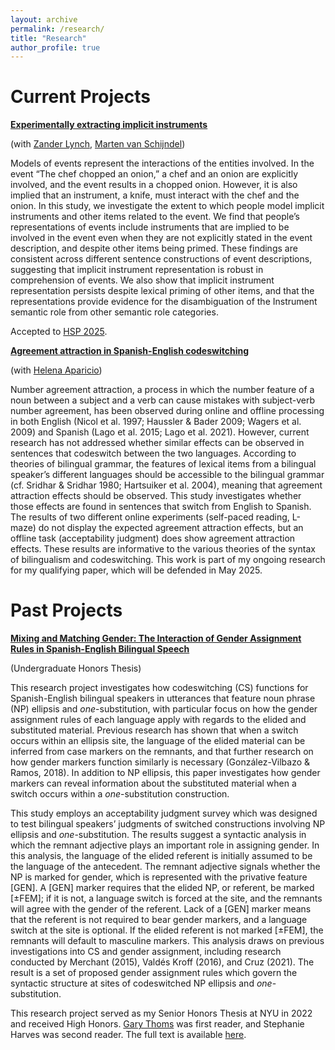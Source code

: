```yaml
---
layout: archive
permalink: /research/
title: "Research"
author_profile: true
---
```


# Current Projects
<b><ins>Experimentally extracting implicit instruments</ins></b> 

(with <a target="_blank" rel="noopener" href="https://zander-lynch.github.io/">Zander Lynch</a>, <a target="_blank" rel="noopener" href="https://vansky.github.io/">Marten van Schijndel</a>)

Models of events represent the interactions of the entities involved. In the event “The chef chopped an onion,” a chef and an onion are explicitly involved, and the event results in a chopped onion. However, it is also implied that an instrument, a knife, must interact with the chef and the onion. In this study, we investigate the extent to which people model implicit instruments and other items related to the event. We find that people’s representations of events include instruments that are implied to be involved in the event even when they are not explicitly stated in the event description, and despite other items being primed. These findings are consistent across different sentence constructions of event descriptions, suggesting that implicit instrument representation is robust in comprehension of events. We also show that implicit instrument representation persists despite lexical priming of other items, and that the representations provide evidence for the disambiguation of the Instrument semantic role from other semantic role categories. 

Accepted to <a target="_blank" rel="noopener" href = "https://hsp2025.github.io/">HSP 2025</a>.

<b><ins>Agreement attraction in Spanish-English codeswitching</ins></b> 

(with <a target="_blank" rel="noopener" href="https://lime-lab-cornell.github.io/HelenaWebsite/index.html">Helena Aparicio</a>)

Number agreement attraction, a process in which the number feature of a noun between a subject and a verb can cause mistakes with subject-verb number agreement, has been observed during online and offline processing in both English (Nicol et al. 1997; Haussler & Bader 2009; Wagers et al. 2009) and Spanish (Lago et al. 2015; Lago et al. 2021). However, current research has not addressed whether similar effects can be observed in sentences that codeswitch between the two languages. According to theories of bilingual grammar, the features of lexical items from a bilingual speaker’s different languages should be accessible to the bilingual grammar (cf. Sridhar & Sridhar 1980; Hartsuiker et al. 2004), meaning that agreement attraction effects should be observed. This study investigates whether those effects are found in sentences that switch from English to Spanish. The results of two different online experiments (self-paced reading, L-maze) do not display the expected agreement attraction effects, but an offline task (acceptability judgment) does show agreement attraction effects. These results are informative to the various theories of the syntax of bilingualism and codeswitching. This work is part of my ongoing research for my qualifying paper, which will be defended in May 2025.

# Past Projects 

<b><ins>Mixing and Matching Gender: The Interaction of Gender Assignment Rules in Spanish-English Bilingual Speech</ins></b> 

(Undergraduate Honors Thesis)

This research project investigates how codeswitching (CS) functions for Spanish-English bilingual speakers in utterances that feature noun phrase (NP) ellipsis and <em>one</em>-substitution, with particular focus on how the gender assignment rules of each language apply with regards to the elided and substituted material. Previous research has shown that when a switch occurs within an ellipsis site, the language of the elided material can be inferred from case markers on the remnants, and that further research on how gender markers function similarly is necessary (González-Vilbazo & Ramos, 2018). In addition to NP ellipsis, this paper investigates how gender markers can reveal information about the substituted material when a switch occurs within a <em>one</em>-substitution construction. 

This study employs an acceptability judgment survey which was designed to test bilingual speakers’ judgments of switched constructions involving NP ellipsis and <em>one</em>-substitution. The results suggest a syntactic analysis in which the remnant adjective plays an important role in assigning gender. In this analysis, the language of the elided referent is initially assumed to be the language of the antecedent. The remnant adjective signals whether the NP is marked for gender, which is represented with the privative feature [GEN]. A [GEN] marker requires that the elided NP, or referent, be marked [±FEM]; if it is not, a language switch is forced at the site, and the remnants will agree with the gender of the referent. Lack of a [GEN] marker means that the referent is not required to bear gender markers, and a language switch at the site is optional. If the elided referent is not marked [±FEM], the remnants will default to masculine markers. This analysis draws on previous investigations into CS and gender assignment, including research conducted by Merchant (2015), Valdés Kroff (2016), and Cruz (2021). The result is a set of proposed gender assignment rules which govern the syntactic structure at sites of codeswitched NP ellipsis and <em>one</em>-substitution.

This research project served as my Senior Honors Thesis at NYU in 2022 and received High Honors. <a target="_blank" rel="noopener" href="https://sites.google.com/site/garythoms/">Gary Thoms</a> was first reader, and Stephanie Harves was second reader. The full text is available <a target="_blank" rel="noopener" href="https://as.nyu.edu/content/dam/nyu-as/linguistics/documents/Winship%20(2022)%20Honors%20Thesis.pdf">here</a>.
